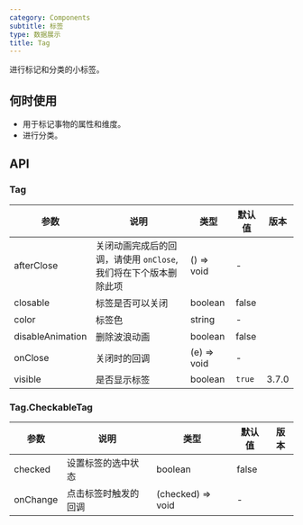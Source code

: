 ```yaml
---
category: Components
subtitle: 标签
type: 数据展示
title: Tag
---
```


进行标记和分类的小标签。

## 何时使用

- 用于标记事物的属性和维度。
- 进行分类。

## API

### Tag

| 参数 | 说明 | 类型 | 默认值 | 版本 |
| --- | --- | --- | --- | --- |
| afterClose | 关闭动画完成后的回调，请使用 `onClose`, 我们将在下个版本删除此项 | () => void | - |  |
| closable | 标签是否可以关闭 | boolean | false |  |
| color | 标签色 | string | - |  |
| disableAnimation | 删除波浪动画 | boolean | false |  |
| onClose | 关闭时的回调 | (e) => void | - |  |
| visible | 是否显示标签 | boolean | `true` | 3.7.0 |

### Tag.CheckableTag

| 参数     | 说明                 | 类型              | 默认值 | 版本 |
| -------- | -------------------- | ----------------- | ------ | ---- |
| checked  | 设置标签的选中状态   | boolean           | false  |      |
| onChange | 点击标签时触发的回调 | (checked) => void | -      |      |
